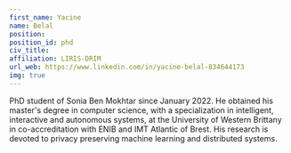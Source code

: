 ```yaml
---
first_name: Yacine
name: Belal
position:
position_id: phd
civ_title:
affiliation: LIRIS-DRIM
url_web: https://www.linkedin.com/in/yacine-belal-834644173
img: true
---
```

PhD student of Sonia Ben Mokhtar since January 2022. He obtained his master's degree in computer science, with a specialization in intelligent, interactive and autonomous systems, at the University of Western Brittany in co-accreditation with ENIB and IMT Atlantic of Brest. His research is devoted to privacy preserving machine learning and distributed systems.

